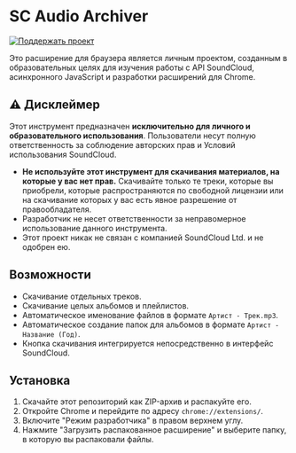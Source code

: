 # SC Audio Archiver

[![Поддержать проект](https://img.shields.io/badge/Поддержать-ЮMoney-ffdd00?style=for-the-badge&logo=yoomoney&logoColor=black)](https://yoomoney.ru/to/4100119190789604)

Это расширение для браузера является личным проектом, созданным в образовательных целях для изучения работы с API SoundCloud, асинхронного JavaScript и разработки расширений для Chrome.

## ⚠️ Дисклеймер

Этот инструмент предназначен **исключительно для личного и образовательного использования**. Пользователи несут полную ответственность за соблюдение авторских прав и Условий использования SoundCloud.

*   **Не используйте этот инструмент для скачивания материалов, на которые у вас нет прав.** Скачивайте только те треки, которые вы приобрели, которые распространяются по свободной лицензии или на скачивание которых у вас есть явное разрешение от правообладателя.
*   Разработчик не несет ответственности за неправомерное использование данного инструмента.
*   Этот проект никак не связан с компанией SoundCloud Ltd. и не одобрен ею.


## Возможности

*   Скачивание отдельных треков.
*   Скачивание целых альбомов и плейлистов.
*   Автоматическое именование файлов в формате `Артист - Трек.mp3`.
*   Автоматическое создание папок для альбомов в формате `Артист - Название (Год)`.
*   Кнопка скачивания интегрируется непосредственно в интерфейс SoundCloud.

## Установка

1.  Скачайте этот репозиторий как ZIP-архив и распакуйте его.
2.  Откройте Chrome и перейдите по адресу `chrome://extensions/`.
3.  Включите "Режим разработчика" в правом верхнем углу.
4.  Нажмите "Загрузить распакованное расширение" и выберите папку, в которую вы распаковали файлы. 